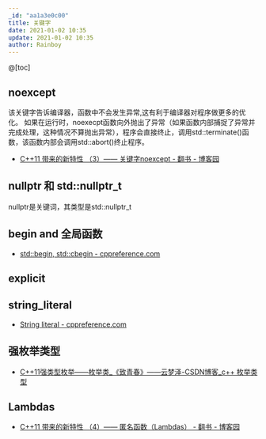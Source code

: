 ```yaml
---
_id: "aa1a3e0c00"
title: 关键字
date: 2021-01-02 10:35
update: 2021-01-02 10:35
author: Rainboy
---
```


@[toc]

## noexcept

该关键字告诉编译器，函数中不会发生异常,这有利于编译器对程序做更多的优化。
如果在运行时，noexecpt函数向外抛出了异常（如果函数内部捕捉了异常并完成处理，这种情况不算抛出异常），程序会直接终止，调用std::terminate()函数，该函数内部会调用std::abort()终止程序。

- [C++11 带来的新特性 （3）—— 关键字noexcept - 翻书 - 博客园](https://www.cnblogs.com/sword03/p/10020344.html)



## nullptr 和 std::nullptr_t
nullptr是关键词，其类型是std::nullptr_t

## begin and 全局函数

- [std::begin, std::cbegin - cppreference.com](https://zh.cppreference.com/w/cpp/iterator/begin)


## explicit

## string_literal
- [String literal - cppreference.com](https://en.cppreference.com/w/cpp/language/string_literal)



## 强枚举类型
- [C++11强类型枚举——枚举类_《致青春》——云梦泽-CSDN博客_c++ 枚举类型](https://blog.csdn.net/u012333003/article/details/20612267)

## Lambdas

- [C++11 带来的新特性 （4）—— 匿名函数（Lambdas） - 翻书 - 博客园](https://www.cnblogs.com/sword03/p/10022964.html)
